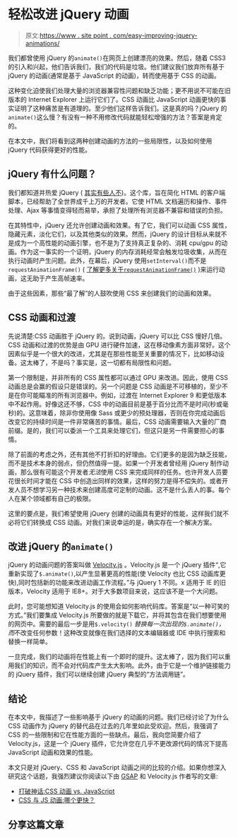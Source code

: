 # 轻松改进 jQuery 动画

> 原文:[https://www . site point . com/easy-improving-jquery-animations/](https://www.sitepoint.com/easily-improving-jquery-animations/)

我们都曾使用 jQuery 的`animate()`在网页上创建漂亮的效果。然后，随着 CSS3 的引入和兴起，他们告诉我们，我们的代码是垃圾。他们建议我们放弃所有基于 jQuery 的动画(通常是基于 JavaScript 的动画)，转而使用基于 CSS 的动画。

这种变化迫使我们处理大量的浏览器兼容性问题和缺乏功能；更不用说不可能在旧版本的 Internet Explorer 上运行它们了。CSS 动画比 JavaScript 动画更快的事实证明了这种痛苦是有道理的。至少他们这样告诉我们。这是真的吗？jQuery 的`animate()`这么慢？有没有一种不用修改代码就能轻松增强的方法？答案是肯定的。

在本文中，我们将看到这两种创建动画的方法的一些局限性，以及如何使用 jQuery 代码获得更好的性能。

## jQuery 有什么问题？

我们都知道并热爱 jQuery ( [其实有些人不](http://youmightnotneedjquery.com/))。这个库，旨在简化 HTML 的客户端脚本，已经帮助了全世界成千上万的开发者。它使 HTML 文档遍历和操作、事件处理、Ajax 等事情变得轻而易举，承担了处理所有浏览器不兼容和错误的负担。

在其特性中，jQuery 还允许创建动画和效果。有了它，我们可以动画 CSS 属性，隐藏元素，淡化它们，以及其他类似的效果。然而，jQuery 的设计目标从来就不是成为一个高性能的动画引擎，也不是为了支持真正复杂的、消耗 cpu/gpu 的动画。作为这一事实的一个证明，jQuery 的内存消耗经常会触发垃圾收集，从而在执行动画时产生问题。此外，在幕后，jQuery 使用`setInterval()`而不是`requestAnimationFrame()` ( [了解更多关于`requestAnimationFrame()`](https://developer.mozilla.org/en/docs/Web/API/window.requestAnimationFrame) )来运行动画，这无助于产生高帧速率。

由于这些因素，那些“最了解”的人鼓吹使用 CSS 来创建我们的动画和效果。

## CSS 动画和过渡

先说清楚:CSS 动画胜于 jQuery 的。说到动画，jQuery 可以比 CSS 慢好几倍。CSS 动画和过渡的优势是由 GPU 进行硬件加速，这在移动像素方面非常好。这个因素似乎是一个很大的改进，尤其是在那些性能至关重要的情况下，比如移动设备。这太棒了，不是吗？事实是，这一切都有局限性和问题。

第一个限制是，并非所有的 CSS 属性都可以通过 GPU 来改进。因此，使用 CSS 动画总是会赢的假设只是错误的。另一个问题是 CSS 动画是不可移植的，至少不是在你可能瞄准的所有浏览器中。例如，过渡在 Internet Explorer 9 和更低版本中不起作用。好像这还不够，CSS 中的动画目前是基于百分比而不是时间(秒或毫秒)的。这意味着，除非你使用像 Sass 或更少的预处理器，否则在你完成动画后改变它的持续时间是一件非常痛苦的事情。最后，CSS 动画需要输入大量的厂商前缀。是的，我们可以委派一个工具来处理它们，但这只是另一件需要担心的事情。

除了前面的考虑之外，还有其他不打折扣的好理由。它们更多的是因为缺乏技能，而不是技术本身的弱点，但仍然值得一提。如果一个开发者曾经用 jQuery 制作动画，那么很有可能这个开发者*无法*使用 CSS 来完成同样的任务。也许开发人员要花很长时间才能在 CSS 中创造出同样的效果，这样的努力是得不偿失的。或者开发人员不想学习另一种技术来创建高度可定制的动画。这不是什么丢人的事。每个人在某个领域都有自己的极限。

这里的要点是，我们希望使用 jQuery 创建的动画具有更好的性能，这样我们就不必将它们转换成 CSS 动画。对我们来说幸运的是，确实存在一个解决方案。

## 改进 jQuery 的`animate()`

jQuery 的动画问题的答案叫做 [Velocity.js](https://github.com/julianshapiro/velocity) 。Velocity.js 是一个 jQuery 插件<q cite="https://github.com/julianshapiro/velocity">,它重新实现了`$.animate()`,以产生显著更高的性能(使 Velocity 也比 CSS 动画库更快),同时包括新的功能来改进动画工作流程。</q>与 jQuery 1 不同。x 适用于 IE 的旧版本，Velocity 适用于 IE8+。对于大多数项目来说，这应该不是一个大问题。

此时，您可能想知道 Velocity.js 的使用会如何影响代码库。答案是“以一种可笑的方式。”我们要集成 Velocity.js 所要做的就是下载它，并将其包含在我们想要使用的网页中。需要的最后一步是用`$.velocity()` *替换每一次出现的`$.animate()`，而*不改变任何参数！这种改变就像在我们选择的文本编辑器或 IDE 中执行搜索和替换一样简单。

一旦完成，我们的动画将在性能上有一个即时的提升。这太棒了，因为我们可以重用我们的知识，而不会对代码库产生太大影响。此外，由于它是一个维护链接能力的 jQuery 插件，我们可以继续创建 jQuery 典型的“方法调用链”。

## 结论

在本文中，我描述了一些影响基于 jQuery 的动画的问题。我们已经讨论了为什么 CSS 动画作为 jQuery 的替代品在过去的几年里如此受欢迎。然后，我强调了 CSS 的一些限制和它在性能方面的一些缺点。最后，我向您简要介绍了 Velocity.js，这是一个 jQuery 插件，它允许您在几乎不更改源代码的情况下提高 JavaScript 动画和效果的性能。

本文只是对 jQuery、CSS 和 JavaScript 动画之间的比较的介绍。如果你想深入研究这个话题，我强烈建议你阅读以下由 [GSAP](http://www.greensock.com/gsap-js/) 和 Velocity.js 作者写的文章:

*   [打破神话:CSS 动画 vs. JavaScript](http://css-tricks.com/myth-busting-css-animations-vs-javascript/)
*   [CSS 与 JS 动画:哪个更快？](http://davidwalsh.name/css-js-animation)

## 分享这篇文章